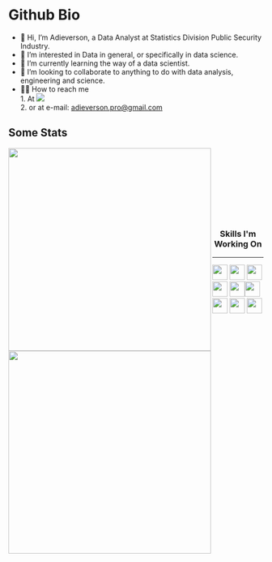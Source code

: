 # Github Bio
- 👋 Hi, I’m Adieverson, a Data Analyst at Statistics Division Public Security Industry.
- 👀 I’m interested in Data in general, or specifically in data science.
- 🌱 I’m currently learning the way of a data scientist.
- 💞️ I’m looking to collaborate to anything to do with data analysis, engineering and science.
- 🧗‍♂️ How to reach me<br>
        1. At
        [![](https://img.shields.io/badge/linkedin-%230077B5.svg?style=default&logo=linkedin)](https://www.linkedin.com/in/adieverson-silva-589a62199/)<br>
        2. or at e-mail: adieverson.pro@gmail.com
## Some Stats
<p align="center"> <img align="left" width="400px" src="https://github-readme-stats.vercel.app/api?username=AdieversonPro&show_icons=true&theme=dracula"><img align="left" width="400px" src="https://github-readme-stats.vercel.app/api/top-langs/?username=AdieversonPro&layout=compact&theme=dracula&show_icons=true"> 
</p><br><br><br></br></br></br></br></br>


### <p align="center">Skills I'm Working On
<hr size=0.5>

<p><img height="30px" src="https://cdn.jsdelivr.net/gh/devicons/devicon/icons/python/python-original.svg">
<img height="30px" src="https://upload.wikimedia.org/wikipedia/commons/thumb/1/1b/R_logo.svg/640px-R_logo.svg.png">
<img height="30px" src="https://media-exp1.licdn.com/dms/image/C4D12AQHQb0MEJXaOGg/article-cover_image-shrink_600_2000/0/1612074761836?e=2147483647&v=beta&t=QVp4kOx6wtgir6ou8cB_JHJQqSY9oTHQo5mXZtCDUzY">
<img height="30px" src="https://cdn.jsdelivr.net/gh/devicons/devicon/icons/mysql/mysql-original.svg">
<img height="30px" src="https://cdn.jsdelivr.net/gh/devicons/devicon/icons/postgresql/postgresql-original.svg"><img height="30px" src="https://steadyagency.com/wp-content/uploads/2019/01/qlik-sense-logo-2-300x205.png">
<img height="30px" src="https://logos-world.net/wp-content/uploads/2022/02/Microsoft-Power-BI-Symbol.png">
<img height="30px" src="https://www.gstatic.com/analytics-lego/svg/ic_looker_studio.svg">
<img height="30px" src="https://upload.wikimedia.org/wikipedia/commons/thumb/3/34/Microsoft_Office_Excel_%282019–present%29.svg/1101px-Microsoft_Office_Excel_%282019–present%29.svg.png"></p>

</div>


<!---
AdieversonPro/AdieversonPro is a ✨ special ✨ repository because its `README.md` (this file) appears on your GitHub profile.
You can click the Preview link to take a look at your changes.
--->
